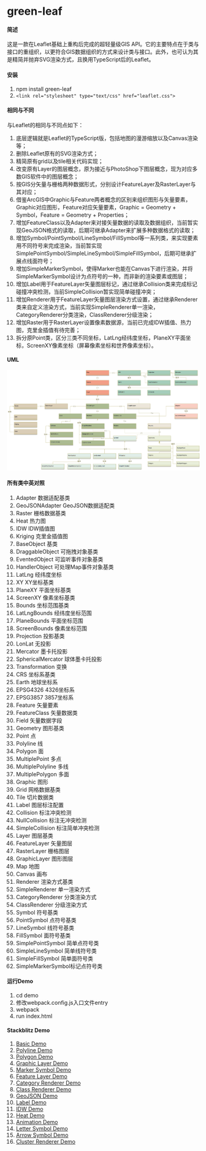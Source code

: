 # green-leaf

#### 简述
这是一款在Leaflet基础上重构后完成的超轻量级GIS API。它的主要特点在于类与接口的重组织，以更符合GIS数据组织的方式来设计类与接口。此外，也可认为其是精简并抛弃SVG渲染方式，且换用TypeScript后的Leaflet。

#### 安装
1.  npm install green-leaf
2.  `<link rel="stylesheet" type="text/css" href="leaflet.css">`

#### 相同与不同
与Leaflet的相同与不同点如下：
1.  底层逻辑就是Leaflet的TypeScript版，包括地图的漫游缩放以及Canvas渲染等；
2.  删除Leaflet原有的SVG渲染方式；
3.  精简原有grid以及tile相关代码实现；
4.  改变原有Layer的图层概念，原为接近与PhotoShop下图层概念，现为对应多数GIS软件中的图层概念；
5.  按GIS分矢量与栅格两种数据形式，分别设计FeatureLayer及RasterLayer与其对应；
6.  借鉴ArcGIS中Graphic与Feature两者概念的区别来组织图形与矢量要素，Graphic对应图形，Feature对应矢量要素，Graphic = Geometry + Symbol，Feature = Geometry + Properties；
7.  增加FeatureClass以及Adapter来对接矢量数据的读取及数据组织，当前暂实现GeoJSON格式的读取，后期可继承Adapter来扩展多种数据格式的读取；
8.  增加Symbol/PointSymbol/LineSymbol/FillSymbol等一系列类，来实现要素用不同符号来完成渲染，当前暂实现SimplePointSymbol/SimpleLineSymbol/SimpleFillSymbol，后期可继承扩展点线面符号；
9.  增加SimpleMarkerSymbol，使得Marker也能在Canvas下进行渲染，并将SimpleMarkerSymbol设计为点符号的一种，而非新的渲染要素或图层；
10. 增加Label用于FeatureLayer矢量图层标记，通过继承Collision类来完成标记碰撞冲突检测，当前SimpleCollision暂实现简单碰撞冲突；
11. 增加Renderer用于FeatureLayer矢量图层渲染方式设置，通过继承Renderer类来自定义渲染方式，当前实现SimpleRenderer单一渲染，CategoryRenderer分类渲染，ClassRenderer分级渲染；
12. 增加Raster用于RasterLayer设置像素数据源，当前已完成IDW插值、热力图，克里金插值有待完善；
13. 拆分原Point类，区分三类不同坐标，LatLng经纬度坐标，PlaneXY平面坐标，ScreenXY像素坐标（屏幕像素坐标和世界像素坐标）。

#### UML
![image](https://github.com/shengzheng1981/green-leaf/blob/master/green-leaf-uml.png)


#### 所有类中英对照
1. Adapter            数据适配基类
2. GeoJSONAdapter     GeoJSON数据适配类
3. Raster             栅格数据基类
4. Heat               热力图
5. IDW                IDW插值图
6. Kriging            克里金插值图
7. BaseObject         基类
8. DraggableObject    可拖拽对象基类
9. EventedObject      可监听事件对象基类
10. HandlerObject     可处理Map事件对象基类
11. LatLng            经纬度坐标
12. XY                XY坐标基类
13. PlaneXY           平面坐标基类
14. ScreenXY          像素坐标基类
15. Bounds            坐标范围基类
16. LatLngBounds      经纬度坐标范围
17. PlaneBounds       平面坐标范围
18. ScreenBounds      像素坐标范围
19. Projection        投影基类
20. LonLat            无投影
21. Mercator          墨卡托投影
22. SphericalMercator 球体墨卡托投影
23. Transformation    变换
24. CRS               坐标系基类
25. Earth             地球坐标系
26. EPSG4326          4326坐标系
27. EPSG3857          3857坐标系
28. Feature           矢量要素
29. FeatureClass      矢量数据类
30. Field             矢量数据字段
31. Geometry          图形基类
32. Point             点
33. Polyline          线
34. Polygon           面
35. MultiplePoint     多点
36. MultiplePolyline  多线
37. MultiplePolygon   多面
38. Graphic           图形
39. Grid              网格数据基类
40. Tile              切片数据类
41. Label             图层标注配置
42. Collision         标注冲突检测
43. NullCollision     标注无冲突检测
44. SimpleCollision   标注简单冲突检测
45. Layer             图层基类
46. FeatureLayer      矢量图层
47. RasterLayer       栅格图层
48. GraphicLayer      图形图层
49. Map               地图
50. Canvas            画布
51. Renderer          渲染方式基类
52. SimpleRenderer    单一渲染方式
53. CategoryRenderer  分类渲染方式
54. ClassRenderer     分级渲染方式
55. Symbol            符号基类
56. PointSymbol       点符号基类
57. LineSymbol        线符号基类
58. FillSymbol        面符号基类
59. SimplePointSymbol 简单点符号类
60. SimpleLineSymbol  简单线符号类
61. SimpleFillSymbol  简单面符号类
62. SimpleMarkerSymbol标记点符号类

#### 运行Demo
1. cd demo
2. 修改webpack.config.js入口文件entry
3. webpack
4. run index.html

#### Stackblitz Demo
1. [Basic Demo](https://stackblitz.com/edit/typescript-pqsv7e)
2. [Polyline Demo](https://stackblitz.com/edit/typescript-kxjxcv)
3. [Polygon Demo](https://stackblitz.com/edit/typescript-bt9p2a)
4. [Graphic Layer Demo](https://stackblitz.com/edit/typescript-okbryo)
5. [Marker Symbol Demo](https://stackblitz.com/edit/typescript-3x4nzu)
6. [Feature Layer Demo](https://stackblitz.com/edit/typescript-2ahnqt)
7. [Category Renderer Demo](https://stackblitz.com/edit/typescript-vkw4cu)
8. [Class Renderer Demo](https://stackblitz.com/edit/typescript-k9vss4)
9. [GeoJSON Demo](https://stackblitz.com/edit/typescript-1nhpgr)
10. [Label Demo](https://stackblitz.com/edit/typescript-zawabd)
11. [IDW Demo](https://stackblitz.com/edit/typescript-wwl1pg)
12. [Heat Demo](https://stackblitz.com/edit/typescript-x16ccq)
13. [Animation Demo](https://stackblitz.com/edit/typescript-1c3xdc)
14. [Letter Symbol Demo](https://stackblitz.com/edit/typescript-11wgxh)
15. [Arrow Symbol Demo](https://stackblitz.com/edit/typescript-pbty9g)
16. [Cluster Renderer Demo](https://stackblitz.com/edit/typescript-psgyyt)
